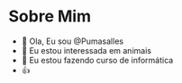 # Sobre Mim

- 👋 Ola, Eu sou @Pumasalles
- 👀 Eu estou interessada em animais
- 🌱 Eu estou fazendo curso de informática
- :+1: 

<!---
Pumasalles/Pumasalles is a ✨ special ✨ repository because its `README.md` (this file) appears on your GitHub profile.
You can click the Preview link to take a look at your changes.
--->
